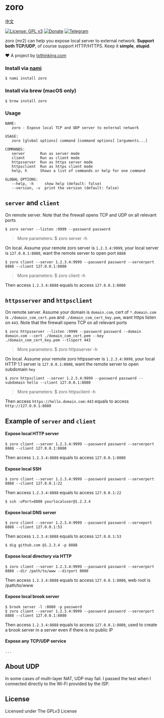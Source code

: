 # zoro

[中文](README_ZH.md)

[![License: GPL v3](https://img.shields.io/badge/License-GPL%20v3-blue.svg)](http://www.gnu.org/licenses/gpl-3.0)
[![Donate](https://img.shields.io/badge/Support-Donate-ff69b4.svg)](https://github.com/sponsors/txthinking)
[![Telegram](https://img.shields.io/badge/Join-Telegram-ff69b4.svg)](https://docs.google.com/forms/d/e/1FAIpQLSdzMwPtDue3QoezXSKfhW88BXp57wkbDXnLaqokJqLeSWP9vQ/viewform)

zoro (mr2) can help you expose local server to external network. **Support both TCP/UDP**, of course support HTTP/HTTPS. Keep it **simple**, **stupid**.

❤️ A project by [txthinking.com](https://www.txthinking.com)

### Install via [nami](https://github.com/txthinking/nami)

```
$ nami install zoro
```

### Install via brew (macOS only)

```
$ brew install zoro
```

### Usage

```
NAME:
   zoro - Expose local TCP and UDP server to external network

USAGE:
   zoro [global options] command [command options] [arguments...]

COMMANDS:
   server       Run as server mode
   client       Run as client mode
   httpsserver  Run as https server mode
   httpsclient  Run as https client mode
   help, h      Shows a list of commands or help for one command

GLOBAL OPTIONS:
   --help, -h     show help (default: false)
   --version, -v  print the version (default: false)
```

## `server` and `client`

On remote server. Note that the firewall opens TCP and UDP on all relevant ports

```
$ zoro server --listen :9999 --password password
```

> More parameters: $ zoro server -h

On local. Assume your remote zoro server is `1.2.3.4:9999`, your local server is `127.0.0.1:8080`, want the remote server to open port `8888`

```
$ zoro client --server 1.2.3.4:9999 --password password --serverport 8888 --client 127.0.0.1:8080
```

> More parameters: $ zoro client -h<br/>

Then access `1.2.3.4:8888` equals to access `127.0.0.1:8080`

## `httpsserver` and `httpsclient`

On remote server. Assume your domain is `domain.com`, cert of `*.domain.com` is `./domain_com_cert.pem` and `./domain_com_cert_key.pem`, want https listen on `443`. Note that the firewall opens TCP on all relevant ports

```
$ zoro httpsserver --listen :9999 --password password --domain domain.com --cert ./domain_com_cert.pem --key ./domain_com_cert_key.pem --tlsport 443
```

> More parameters: $ zoro httpsserver -h<br/>

On local. Assume your remote zoro httpsserver is `1.2.3.4:9999`, your local HTTP 1.1 server is `127.0.0.1:8080`, want the remote server to open subdomain `hey`

```
$ zoro httpsclient --server 1.2.3.4:9999 --password password --subdomain hello --client 127.0.0.1:8080
```

> More parameters: $ zoro httpsclient -h

Then access `https://hello.domain.com:443` equals to access `http://127.0.0.1:8080`

## Example of `server` and `client`

#### Expose local HTTP server

```
$ zoro client --server 1.2.3.4:9999 --password password --serverport 8888 --client 127.0.0.1:8080
```

Then access `1.2.3.4:8888` equals to access `127.0.0.1:8080`

#### Expose local SSH

```
$ zoro client --server 1.2.3.4:9999 --password password --serverport 8888 --client 127.0.0.1:22
```

Then access `1.2.3.4:8888` equals to access `127.0.0.1:22`

```
$ ssh -oPort=8888 yourlocaluser@1.2.3.4
```

#### Expose local DNS server

```
$ zoro client --server 1.2.3.4:9999 --password password --serveport 8888 --client 127.0.0.1:53
```

Then access `1.2.3.4:8888` equals to access `127.0.0.1:53`

```
$ dig github.com @1.2.3.4 -p 8888
```

#### Expose local directory via HTTP

```
$ zoro client --server 1.2.3.4:9999 --password password --serverport 8888 --dir /path/to/www --dirport 8080
```

Then access `1.2.3.4:8888` equals to access `127.0.0.1:8080`, web root is /path/to/www

#### Expose local brook server

```
$ brook server -l :8080 -p password
$ zoro client --server 1.2.3.4:9999 --password password --serverport 8888 --client 127.0.0.1:8080
```

Then access `1.2.3.4:8888` equals to access `127.0.0.1:8080`, used to create a brook server in a server even if there is no public IP

#### Expose any TCP/UDP service

```
...
```

## About UDP

In some cases of multi-layer NAT, UDP may fail. I passed the test when I connected directly to the Wi-Fi provided by the ISP.

## License

Licensed under The GPLv3 License
